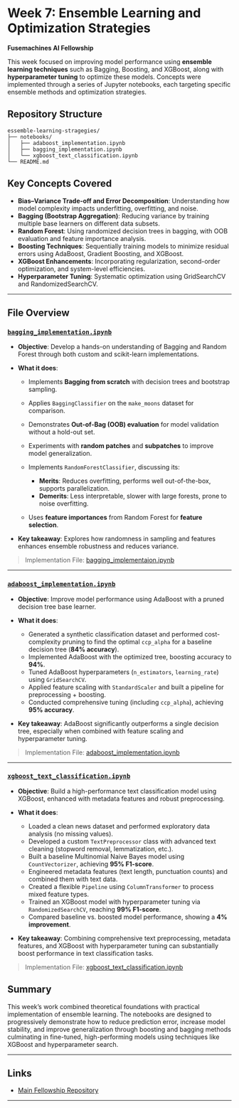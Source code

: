 # Week 7: Ensemble Learning and Optimization Strategies

**Fusemachines AI Fellowship**

This week focused on improving model performance using **ensemble learning techniques** such as Bagging, Boosting, and XGBoost, along with **hyperparameter tuning** to optimize these models. Concepts were implemented through a series of Jupyter notebooks, each targeting specific ensemble methods and optimization strategies.

## Repository Structure

```
essemble-learning-stragegies/
├── notebooks/
│   ├── adaboost_implementation.ipynb
│   ├── bagging_implementation.ipynb
│   └── xgboost_text_classification.ipynb
└── README.md
```



## Key Concepts Covered

* **Bias–Variance Trade-off and Error Decomposition**: Understanding how model complexity impacts underfitting, overfitting, and noise.
* **Bagging (Bootstrap Aggregation)**: Reducing variance by training multiple base learners on different data subsets.
* **Random Forest**: Using randomized decision trees in bagging, with OOB evaluation and feature importance analysis.
* **Boosting Techniques**: Sequentially training models to minimize residual errors using AdaBoost, Gradient Boosting, and XGBoost.
* **XGBoost Enhancements**: Incorporating regularization, second-order optimization, and system-level efficiencies.
* **Hyperparameter Tuning**: Systematic optimization using GridSearchCV and RandomizedSearchCV.

---

## File Overview


### [`bagging_implementation.ipynb`](/notebooks/bagging_implementation.ipynb)

* **Objective**: Develop a hands-on understanding of Bagging and Random Forest through both custom and scikit-learn implementations.
* **What it does**:

  * Implements **Bagging from scratch** with decision trees and bootstrap sampling.
  * Applies `BaggingClassifier` on the `make_moons` dataset for comparison.
  * Demonstrates **Out-of-Bag (OOB) evaluation** for model validation without a hold-out set.
  * Experiments with **random patches** and **subpatches** to improve model generalization.
  * Implements `RandomForestClassifier`, discussing its:

    * **Merits**: Reduces overfitting, performs well out-of-the-box, supports parallelization.
    * **Demerits**: Less interpretable, slower with large forests, prone to noise overfitting.
  * Uses **feature importances** from Random Forest for **feature selection**.
* **Key takeaway**: Explores how randomness in sampling and features enhances ensemble robustness and reduces variance.

>Implementation File:  [bagging_implementaion.ipynb](/notebooks//bagging_implementation.ipynb)
---


### [`adaboost_implementation.ipynb`](/notebooks/adaboost_implementation.ipynb)

* **Objective**: Improve model performance using AdaBoost with a pruned decision tree base learner.
* **What it does**:

  * Generated a synthetic classification dataset and performed cost-complexity pruning to find the optimal `ccp_alpha` for a baseline decision tree (**84% accuracy**).
  * Implemented AdaBoost with the optimized tree, boosting accuracy to **94%**.
  * Tuned AdaBoost hyperparameters (`n_estimators`, `learning_rate`) using `GridSearchCV`.
  * Applied feature scaling with `StandardScaler` and built a pipeline for preprocessing + boosting.
  * Conducted comprehensive tuning (including `ccp_alpha`), achieving **95% accuracy**.
* **Key takeaway**: AdaBoost significantly outperforms a single decision tree, especially when combined with feature scaling and hyperparameter tuning.

>Implementation File: [adaboost_implementation.ipynb](./notebooks//adaboost_implementation.ipynb)

--- 
### [`xgboost_text_classification.ipynb`](/notebooks/xgboost_text_classification.ipynb)

* **Objective**: Build a high-performance text classification model using XGBoost, enhanced with metadata features and robust preprocessing.

* **What it does**:

  * Loaded a clean news dataset and performed exploratory data analysis (no missing values).
  * Developed a custom `TextPreprocessor` class with advanced text cleaning (stopword removal, lemmatization, etc.).
  * Built a baseline Multinomial Naive Bayes model using `CountVectorizer`, achieving **95% F1-score**.
  * Engineered metadata features (text length, punctuation counts) and combined them with text data.
  * Created a flexible `Pipeline` using `ColumnTransformer` to process mixed feature types.
  * Trained an XGBoost model with hyperparameter tuning via `RandomizedSearchCV`, reaching **99% F1-score**.
  * Compared baseline vs. boosted model performance, showing a **4% improvement**.

* **Key takeaway**: Combining comprehensive text preprocessing, metadata features, and XGBoost with hyperparameter tuning can substantially boost performance in text classification tasks.

>Implementation File:  [xgboost_text_classification.ipynb](/notebooks/xgboost_text_classification.ipynb)






## Summary

This week’s work combined theoretical foundations with practical implementation of ensemble learning. The notebooks are designed to progressively demonstrate how to reduce prediction error, increase model stability, and improve generalization through boosting and bagging methods culminating in fine-tuned, high-performing models using techniques like XGBoost and hyperparameter search.

---

## Links


* [Main Fellowship Repository](https://github.com/KushalRegmi61/AI_Fellowship_FuseMachines)

---

